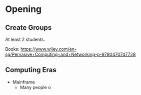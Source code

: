 # Opening
## Create Groups
At least 2 students.

Books:
https://www.wiley.com/en-sg/Pervasive+Computing+and+Networking-p-9780470747728

## Computing Eras
- Mainframe
	- Many people o